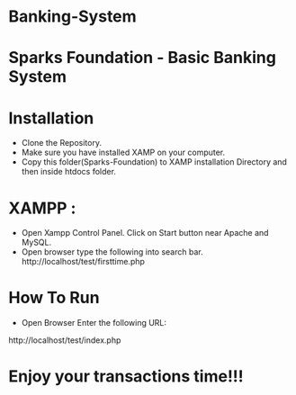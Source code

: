# Banking-System

# Sparks Foundation - Basic Banking System

# Installation
- Clone the Repository.
- Make sure you have installed XAMP on your computer.
- Copy this folder(Sparks-Foundation) to XAMP installation Directory and then inside htdocs folder.

# XAMPP :
- Open Xampp Control Panel. Click on Start button near Apache and MySQL.
- Open browser type the following into search bar.
http://localhost/test/firsttime.php

# How To Run
- Open Browser Enter the following URL:

http://localhost/test/index.php

# Enjoy your transactions time!!!
